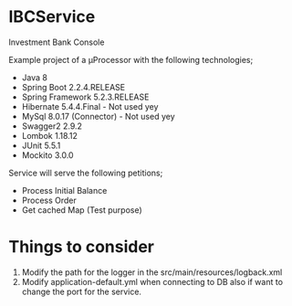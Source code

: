 # IBCService
Investment Bank Console

Example project of a µProcessor with the following technologies;
* Java 8
* Spring Boot 2.2.4.RELEASE
* Spring Framework 5.2.3.RELEASE
* Hibernate 5.4.4.Final - Not used yey
* MySql 8.0.17 (Connector) - Not used yey
* Swagger2 2.9.2
* Lombok 1.18.12
* JUnit 5.5.1
* Mockito 3.0.0

Service will serve the following petitions;
* Process Initial Balance
* Process Order
* Get cached Map (Test purpose)

# Things to consider
1. Modify the path for the logger in the src/main/resources/logback.xml
2. Modify application-default.yml when connecting to DB also if want to change the port for the service.
